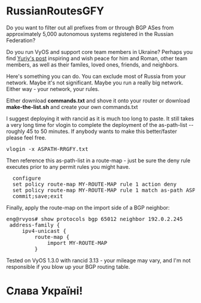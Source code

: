 # RussianRoutesGFY

Do you want to filter out all prefixes from or through BGP ASes from approximately 5,000 autonomous systems registered in the Russian Federation?

Do you run VyOS and support core team members in Ukraine? Perhaps you find <a href="https://blog.vyos.io/global-security-issue-with-russian-federation-invasion-into-ukraine">Yuriy's post</a> inspiring and wish peace for him and Roman, other team members, as well as their familes, loved ones, friends, and neighbors.  

Here's something you can do. You can exclude most of Russia from your network. Maybe it's not significant.  Maybe you run a really big network.  Either way - your network, your rules.

Either download <b>commands.txt</b> and shove it onto your router or download <b>make-the-list.sh</b> and create your own commands.txt

I suggest deploying it with rancid as it is much too long to paste.  It still takes a very long time for vlogin to complete the deployment of the as-path-list -- roughly 45 to 50 minutes. If anybody wants to make this better/faster please feel free.

<pre>vlogin -x ASPATH-RRGFY.txt <your-router-name></pre>
  
Then reference this as-path-list in a route-map - just be sure the deny rule executes prior to any permit rules you might have.

  <pre>  configure
  set policy route-map MY-ROUTE-MAP rule 1 action deny
  set policy route-map MY-ROUTE-MAP rule 1 match as-path ASPATH-RRGFY
  commit;save;exit</pre>

Finally, apply the route-map on the import side of a BGP neighbor:

<pre>eng@rvyos# show protocols bgp 65012 neighbor 192.0.2.245 
 address-family {
     ipv4-unicast {
         route-map {
             import MY-ROUTE-MAP
         }</pre>

Tested on VyOS 1.3.0 with rancid 3.13 - your mileage may vary, and I'm not responsible if you blow up your BGP routing table.

# Cлава Україні!

